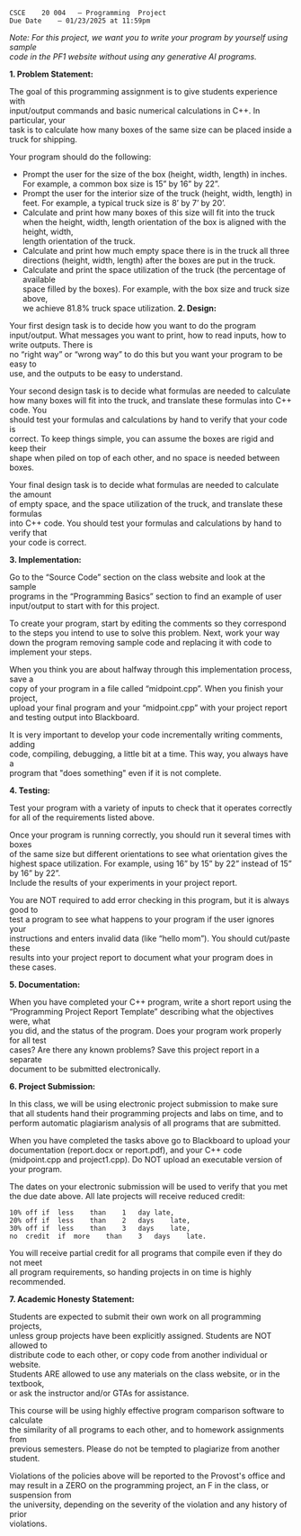 ```
CSCE	20 004	 – Programming	Project	
Due	Date	– 01/23/2025 at	11:59pm
```
_Note:		For	this	project,	we	want	you	to	write	your	program	by	yourself	using	sample	
code	in	the	PF1	website	without using	any	generative	AI	programs._

**1.	Problem	Statement:**

The	goal	of	this	programming	assignment	is	to	give	students	experience	with	
input/output	commands	and basic	numerical	calculations	in	C++. In	particular,	your	
task	is	to	calculate	how	many	boxes	of	the	same	size	can	be	placed	inside	a	truck	for	
shipping.



Your	program	should	do	the	following:

- Prompt	the	user	for	the	size	of	the	box	(height,	width,	length)	in	inches. For	
    example,	a	common	box	size	is	15”	by	16”	by	22”.
- Prompt	the	user	for	the	interior	size	of	the	truck	(height,	width,	length)	in	feet.
    For	example,	a	typical	truck	size	is	8’	by	7’	by	20’.
- Calculate	and	print	how	many	boxes	of	this	size	will	fit	into	the	truck when	the	
    height,	width,	length	orientation	of	the	box	is	aligned	with	the	height,	width,	
    length	orientation	of	the	truck.
- Calculate	and	print	how	much	empty	space	there	is	in	the	truck	all	three	
    directions	(height,	width,	length)	after	the	boxes	are	put	in	the	truck.
- Calculate	and	print	the	space	utilization	of	the	truck	(the	percentage	of	available	
    space	filled	by	the	boxes). For	example, with	the	box	size	and	truck	size	above,	
    we	achieve 81.8%	truck	space	utilization.
**2.	Design:**

Your	first	design task is	to	decide	how	you	want	to	do	the	program	input/output.
What	messages	you	want	to	print,	how	to	read	inputs,	how	to	write	outputs. There	is	
no	“right	way”	or	“wrong	way”	to	do	this	but	you	want	your	program	to	be	easy	to	
use,	and	the	outputs	to	be	easy	to	understand.


Your	second	design	task	is	to	decide	what	formulas	are	needed to	calculate	how	
many	boxes	will	fit	into	the	truck,	and	translate	these	formulas	into	C++	code. You	
should	test	your	formulas	and	calculations	by	hand	to	verify	that	your	code	is	
correct. To	keep	things	simple,	you	can	assume	the	boxes	are	rigid	and	keep	their	
shape	when	piled	on	top	of	each	other,	and	no	space	is	needed	between	boxes.

Your	final	design	task	is	to	decide	what	formulas	are	needed	to	calculate	the	amount	
of	empty	space,	and	the	space	utilization	of	the	truck,	and	translate	these	formulas	
into	C++	code. You	should	test	your	formulas	and	calculations	by	hand	to	verify	that	
your	code	is	correct.

**3.	Implementation:**

Go	to	the	“Source	Code”	section	on	the	class	website	and	look	at	the	sample	
programs	in	the	“Programming	Basics”	section	to	find	an	example	of	user	
input/output	to	start	with	for	this	project.

To	create	your	program,	start	by	editing	the	comments	so	they	correspond	to	the	
steps	you	intend	to	use	to	solve	this	problem.		Next,	work	your	way	down	the	
program	removing	sample	code	and	replacing	it	with	code	to	implement	your	steps.	

When	you	think	you	are	about	halfway	through	this	implementation process,	save	a	
copy	of	your	program	in	a	file	called	“midpoint.cpp”.		When	you	finish	your	project,	
upload	your	final	program	and	your	“midpoint.cpp”	with	your	project	report	and	
testing	output	into	Blackboard.

It	is	very	important	to	develop	your	code	incrementally	writing	comments,	adding	
code,	compiling,	debugging,	a	little	bit	at	a	time.	This	way,	you	always	have	a	
program	that	"does	something"	even	if	it	is	not	complete.

**4.	Testing:**

Test	your	program	with	a	variety of	inputs	to	check	that	it	operates	correctly	for	all	
of	the	requirements	listed	above.

Once	your	program	is	running	correctly,	you	should	run	it	several	times	with	boxes	
of	the	same	size	but	different	orientations to	see	what	orientation	gives	the	highest	
space	utilization.	For	example,	using	16”	by	15”	by	22”	instead	of	15”	by	16”	by	22”.	
Include	the	results	of	your	experiments	in	your	project	report.

You	are	NOT	required	to	add	error	checking	in	this	program,	but	it	is	always	good	to	
test	a	program	to	see	what	happens	to	your	program	if	the	user	ignores	your	
instructions	and	enters	invalid	data	(like	“hello	mom”). You	should	cut/paste	these	
results	into your	project	report	to	document	what	your	program	does	in	these	cases.


**5.	Documentation:**

When	you	have	completed	your	C++	program,	write	a	short	report	using	the	
“Programming Project	Report	Template”	describing	what	the	objectives	were,	what	
you	did,	and	the	status	of	the	program.	Does	your	program work	properly	for	all	test	
cases?	Are	there	any	known	problems?	Save	this	project	report	in	a	separate	
document to	be	submitted	electronically.

**6.	Project	Submission:**

In	this	class,	we	will	be	using	electronic	project	submission	to	make	sure	that	all	
students	hand	their	programming	projects	and	labs	on	time,	and	to	perform	
automatic	plagiarism	analysis	of	all	programs	that	are	submitted.	

When	you	have	completed	the	tasks	above	go	to	Blackboard	to	upload your	
documentation	(report.docx	or	report.pdf),	and	your	C++	code (midpoint.cpp	and	
project1.cpp).	Do	NOT	upload	an	executable	version	of	your	program.

The	dates	on	your	electronic	submission	will	be	used	to	verify	that	you	met	the	due	
date	above.	All	late	projects	will	receive	reduced	credit:

```
10%	off	if	less	than	1	day	late,
20%	off	if	less	than	2	days	late,
30%	off	if	less	than	3	days	late,
no	credit	if	more	than	3	days	late.	
```
You	will	receive	partial	credit	for	all programs	that	compile	even	if	they	do	not	meet	
all	program	requirements,	so	handing	projects	in	on	time	is	highly	recommended.

**7.	Academic	Honesty	Statement:**

Students	are	expected	to	submit	their	own	work	on	all	programming	projects,	
unless	group	projects	have	been	explicitly	assigned.	Students	are	NOT	allowed	to	
distribute	code	to	each	other,	or	copy	code	from	another	individual	or	website.	
Students	ARE	allowed	to	use	any	materials	on	the	class	website,	or	in	the	textbook,	
or	ask	the	instructor	and/or	GTAs	for	assistance.

This	course	will	be	using	highly	effective	program	comparison	software	to	calculate	
the	similarity	of	all	programs	to	each	other,	and	to	homework	assignments	from	
previous	semesters.	Please	do	not	be	tempted	to	plagiarize	from	another	student.

Violations	of	the	policies	above	will	be	reported	to	the	Provost's	office	and	may	
result	in	a	ZERO	on	the	programming	project,	an	F	in	the	class,	or	suspension	from	
the	university,	depending	on	the	severity	of	the	violation	and	any	history	of	prior	
violations.


